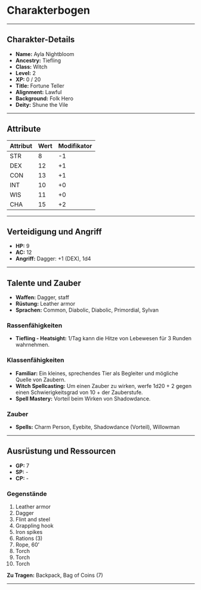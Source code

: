 # Charakterbogen

---

## Charakter-Details
- **Name:** Ayla Nightbloom
- **Ancestry:** Tiefling
- **Class:** Witch
- **Level:** 2
- **XP:** 0 / 20
- **Title:** Fortune Teller
- **Alignment:** Lawful
- **Background:** Folk Hero
- **Deity:** Shune the Vile

---

## Attribute
| Attribut   | Wert | Modifikator |
|------------|------|-------------|
| STR        | 8    | -1          |
| DEX        | 12   | +1          |
| CON        | 13   | +1          |
| INT        | 10   | +0          |
| WIS        | 11   | +0          |
| CHA        | 15   | +2          |

---

## Verteidigung und Angriff
- **HP:** 9
- **AC:** 12
- **Angriff:** Dagger: +1 (DEX), 1d4

---

## Talente und Zauber
- **Waffen:** Dagger, staff
- **Rüstung:** Leather armor
- **Sprachen:** Common, Diabolic, Diabolic, Primordial, Sylvan

### Rassenfähigkeiten
- **Tiefling - Heatsight:** 1/Tag kann die Hitze von Lebewesen für 3 Runden wahrnehmen.

### Klassenfähigkeiten
- **Familiar:** Ein kleines, sprechendes Tier als Begleiter und mögliche Quelle von Zaubern.
- **Witch Spellcasting:** Um einen Zauber zu wirken, werfe 1d20 + 2 gegen einen Schwierigkeitsgrad von 10 + der Zauberstufe.
- **Spell Mastery:** Vorteil beim Wirken von Shadowdance.

### Zauber
- **Spells:** Charm Person, Eyebite, Shadowdance (Vorteil), Willowman

---

## Ausrüstung und Ressourcen
- **GP:** 7
- **SP:** - 
- **CP:** - 

### Gegenstände
1. Leather armor
2. Dagger
3. Flint and steel
4. Grappling hook
5. Iron spikes
6. Rations (3)
7. Rope, 60’
8. Torch
9. Torch
10. Torch

**Zu Tragen:** Backpack, Bag of Coins (7)

---

